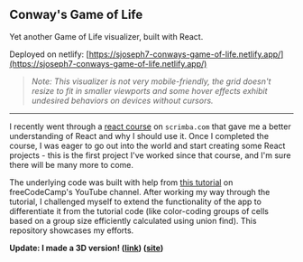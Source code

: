## Conway's Game of Life

Yet another Game of Life visualizer, built with React.

Deployed on netlify: [https://sjoseph7-conways-game-of-life.netlify.app/](https://sjoseph7-conways-game-of-life.netlify.app/)

> _Note: This visualizer is not very mobile-friendly, the grid doesn't resize to fit in smaller viewports and some hover effects exhibit undesired behaviors on devices without cursors._

---

I recently went through a [react course](https://scrimba.com/g/glearnreact) on `scrimba.com` that gave me a better understanding of React and why I should use it. Once I completed the course, I was eager to go out into the world and start creating some React projects - this is the first project I've worked since that course, and I'm sure there will be many more to come.

The underlying code was built with help from [this tutorial](https://www.youtube.com/watch?v=PM0_Er3SvFQ) on freeCodeCamp's YouTube channel. After working my way through the tutorial, I challenged myself to extend the functionality of the app to differentiate it from the tutorial code (like color-coding groups of cells based on a group size efficiently calculated using union find). This repository showcases my efforts.

**Update: I made a 3D version! ([link](https://github.com/sjoseph7/3d_conways_game_of_life)) ([site](https://sjoseph7-3d-conways-game-of-life.netlify.app/))**
